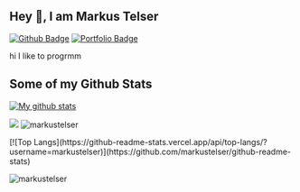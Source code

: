 ## Hey 👋, I am Markus Telser
[![Github Badge](https://img.shields.io/badge/-markustelser-grey?style=flat&logo=github&logoColor=white&link=https://github.com/markustelser/)](https://www.github.com/markustelser/) [![Portfolio Badge](https://img.shields.io/badge/portfolio-web-blue?style=flat&link=markustelser@github.io/)](markustelser@github.io/) <p align='left'>hi I like to progrmm</p>
## Some of my Github Stats
[![My github stats](https://github-readme-stats.vercel.app/api?username=markustelser&show_icons=true)](https://github-readme-stats.vercel.app/api?username=markustelser&show_icons=true&theme=radical)
<p>
  <img src=[![My github stats](https://github-readme-stats.vercel.app/api?username=markustelser&show_icons=true)](https://github-readme-stats.vercel.app/api?username=markustelser&show_icons=true&theme=radical) />
  <img src=https://komarev.com/ghpvc/?username=markustelser alt=markustelser /> 
</p>
[![Top Langs](https://github-readme-stats.vercel.app/api/top-langs/?username=markustelser)](https://github.com/markustelser/github-readme-stats)
<p align=left> 
  <img src=https://komarev.com/ghpvc/?username=markustelser alt=markustelser /> 
</p>
